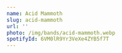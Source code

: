 ```yaml
---
name: Acid Mammoth
slug: acid-mammoth
url: ''
photo: /img/bands/acid-mammoth.webp
spotifyId: 6VM0lR9Yr3VeXe4ZYB5f7T
---
```

